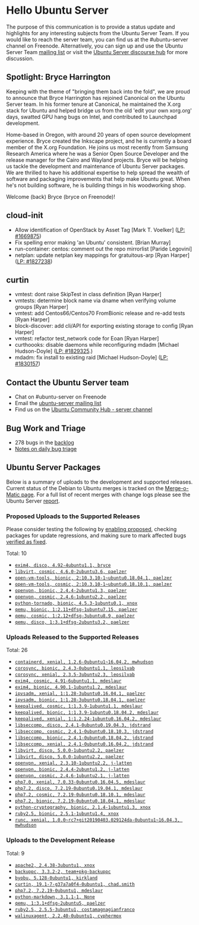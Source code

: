 # Hello Ubuntu Server

The purpose of this communication is to provide a status update and
highlights for any interesting subjects from the Ubuntu Server Team. If
you would like to reach the server team, you can find us at
the #ubuntu-server channel on Freenode. Alternatively, you can sign up
and use the Ubuntu Server Team [mailing list](https://lists.ubuntu.com/mailman/listinfo/ubuntu-server) or visit the
[Ubuntu Server discourse hub](https://discourse.ubuntu.com/c/server) for more
discussion.


## Spotlight: Bryce Harrington
Keeping with the theme of "bringing them back into the fold", we are proud
to announce that Bryce Harrington has rejoined Canonical on the Ubuntu Server
team. In his former tenure at Canonical, he maintained the X.org stack for
Ubuntu and helped bridge us from the old 'edit your own xorg.org' days,
swatted GPU hang bugs on Intel, and contributed to Launchpad development.

Home-based in Oregon, with around 20 years of open source development
experience. Bryce created the Inkscape project, and he is currently a
board member of the X.org Foundation. He joins us most recently from
Samsung Research America where he was a Senior Open Source Developer and the
release manager for the Cairo and Wayland projects. Bryce will be helping us
tackle the development and maintenance of Ubuntu Server packages. We are
thrilled to have his additional expertise to help spread the wealth of
software and packaging improvements that help make Ubuntu great. When he's not
building software, he is building things in his woodworking shop.

Welcome (back) Bryce (bryce on Freenode)!


## cloud-init

- Allow identification of OpenStack by Asset Tag
  [Mark T. Voelker] ([LP: #1669875](https://bugs.launchpad.net/bugs/1669875))
- Fix spelling error making 'an Ubuntu' consistent. [Brian Murray]
- run-container: centos: comment out the repo mirrorlist [Paride Legovini]
- netplan: update netplan key mappings for gratuitous-arp
  [Ryan Harper] ([LP: #1827238](https://bugs.launchpad.net/bugs/1827238))

## curtin

- vmtest: dont raise SkipTest in class definition [Ryan Harper]
- vmtests: determine block name via dname when verifying volume groups
  [Ryan Harper]
- vmtest: add Centos66/Centos70 FromBionic release and re-add tests
  [Ryan Harper]
- block-discover: add cli/API for exporting existing storage to config
  [Ryan Harper]
- vmtest: refactor test_network code for Eoan [Ryan Harper]
- curthoooks: disable daemons while reconfiguring mdadm
  [Michael Hudson-Doyle] ([LP: #1829325](https://bugs.launchpad.net/bugs/1829325).)
- mdadm: fix install to existing raid [Michael Hudson-Doyle] ([LP: #1830157](https://bugs.launchpad.net/bugs/1830157))


## Contact the Ubuntu Server team

- Chat on #ubuntu-server on Freenode
- Email the [ubuntu-server mailing list](https://lists.ubuntu.com/mailman/listinfo/ubuntu-server)
- Find us on the [Ubuntu Community Hub - server channel](https://discourse.ubuntu.com/c/server)

## Bug Work and Triage

- 278 bugs in the [backlog]('https://bugs.launchpad.net/~ubuntu-server/+subscribedbugs)
- [Notes on daily bug triage](https://wiki.ubuntu.com/ServerTeam/KnowledgeBase#Bug_Triage)

## Ubuntu Server Packages

Below is a summary of uploads to the development and supported
releases. Current status of the Debian to Ubuntu merges is tracked on
the [Merge-o-Matic page](https://merges.ubuntu.com/main.html). For a
full list of recent merges with change logs please see the Ubuntu
Server [report](http://reqorts.qa.ubuntu.com/reports/ubuntu-server/merges.html).

### Proposed Uploads to the Supported Releases

Please consider testing the following by [enabling proposed](https://wiki.ubuntu.com/Testing/EnableProposed), checking packages for update regressions, and making sure to mark affected bugs [verified as fixed](https://wiki.ubuntu.com/StableReleaseUpdates#Verification).

Total: 10

- [`exim4, disco, 4.92-4ubuntu1.1, bryce`](https://launchpad.net/ubuntu/+source/exim4/4.92-4ubuntu1.1)
- [`libvirt, cosmic, 4.6.0-2ubuntu3.6, paelzer`](https://launchpad.net/ubuntu/+source/libvirt/4.6.0-2ubuntu3.6)
- [`open-vm-tools, bionic, 2:10.3.10-1~ubuntu0.18.04.1, paelzer`](https://launchpad.net/ubuntu/+source/open-vm-tools/2:10.3.10-1~ubuntu0.18.04.1)
- [`open-vm-tools, cosmic, 2:10.3.10-1~ubuntu0.18.10.1, paelzer`](https://launchpad.net/ubuntu/+source/open-vm-tools/2:10.3.10-1~ubuntu0.18.10.1)
- [`openvpn, bionic, 2.4.4-2ubuntu1.3, paelzer`](https://launchpad.net/ubuntu/+source/openvpn/2.4.4-2ubuntu1.3)
- [`openvpn, cosmic, 2.4.6-1ubuntu2.2, paelzer`](https://launchpad.net/ubuntu/+source/openvpn/2.4.6-1ubuntu2.2)
- [`python-tornado, bionic, 4.5.3-1ubuntu0.1, xnox`](https://launchpad.net/ubuntu/+source/python-tornado/4.5.3-1ubuntu0.1)
- [`qemu, bionic, 1:2.11+dfsg-1ubuntu7.15, paelzer`](https://launchpad.net/ubuntu/+source/qemu/1:2.11+dfsg-1ubuntu7.15)
- [`qemu, cosmic, 1:2.12+dfsg-3ubuntu8.9, paelzer`](https://launchpad.net/ubuntu/+source/qemu/1:2.12+dfsg-3ubuntu8.9)
- [`qemu, disco, 1:3.1+dfsg-2ubuntu3.2, paelzer`](https://launchpad.net/ubuntu/+source/qemu/1:3.1+dfsg-2ubuntu3.2)

### Uploads Released to the Supported Releases

Total: 26

- [`containerd, xenial, 1.2.6-0ubuntu1~16.04.2, mwhudson`](https://launchpad.net/ubuntu/+source/containerd/1.2.6-0ubuntu1~16.04.2)
- [`corosync, bionic, 2.4.3-0ubuntu1.1, leosilvab`](https://launchpad.net/ubuntu/+source/corosync/2.4.3-0ubuntu1.1)
- [`corosync, xenial, 2.3.5-3ubuntu2.3, leosilvab`](https://launchpad.net/ubuntu/+source/corosync/2.3.5-3ubuntu2.3)
- [`exim4, cosmic, 4.91-6ubuntu1.1, mdeslaur`](https://launchpad.net/ubuntu/+source/exim4/4.91-6ubuntu1.1)
- [`exim4, bionic, 4.90.1-1ubuntu1.2, mdeslaur`](https://launchpad.net/ubuntu/+source/exim4/4.90.1-1ubuntu1.2)
- [`ipvsadm, xenial, 1:1.28-3ubuntu0.16.04.1, paelzer`](https://launchpad.net/ubuntu/+source/ipvsadm/1:1.28-3ubuntu0.16.04.1)
- [`ipvsadm, bionic, 1:1.28-3ubuntu0.18.04.1, paelzer`](https://launchpad.net/ubuntu/+source/ipvsadm/1:1.28-3ubuntu0.18.04.1)
- [`keepalived, cosmic, 1:1.3.9-1ubuntu1.1, mdeslaur`](https://launchpad.net/ubuntu/+source/keepalived/1:1.3.9-1ubuntu1.1)
- [`keepalived, bionic, 1:1.3.9-1ubuntu0.18.04.2, mdeslaur`](https://launchpad.net/ubuntu/+source/keepalived/1:1.3.9-1ubuntu0.18.04.2)
- [`keepalived, xenial, 1:1.2.24-1ubuntu0.16.04.2, mdeslaur`](https://launchpad.net/ubuntu/+source/keepalived/1:1.2.24-1ubuntu0.16.04.2)
- [`libseccomp, disco, 2.4.1-0ubuntu0.19.04.3, jdstrand`](https://launchpad.net/ubuntu/+source/libseccomp/2.4.1-0ubuntu0.19.04.3)
- [`libseccomp, cosmic, 2.4.1-0ubuntu0.18.10.3, jdstrand`](https://launchpad.net/ubuntu/+source/libseccomp/2.4.1-0ubuntu0.18.10.3)
- [`libseccomp, bionic, 2.4.1-0ubuntu0.18.04.2, jdstrand`](https://launchpad.net/ubuntu/+source/libseccomp/2.4.1-0ubuntu0.18.04.2)
- [`libseccomp, xenial, 2.4.1-0ubuntu0.16.04.2, jdstrand`](https://launchpad.net/ubuntu/+source/libseccomp/2.4.1-0ubuntu0.16.04.2)
- [`libvirt, disco, 5.0.0-1ubuntu2.2, paelzer`](https://launchpad.net/ubuntu/+source/libvirt/5.0.0-1ubuntu2.2)
- [`libvirt, disco, 5.0.0-1ubuntu2.2, paelzer`](https://launchpad.net/ubuntu/+source/libvirt/5.0.0-1ubuntu2.2)
- [`openvpn, xenial, 2.3.10-1ubuntu2.2, j-latten`](https://launchpad.net/ubuntu/+source/openvpn/2.3.10-1ubuntu2.2)
- [`openvpn, bionic, 2.4.4-2ubuntu1.2, j-latten`](https://launchpad.net/ubuntu/+source/openvpn/2.4.4-2ubuntu1.2)
- [`openvpn, cosmic, 2.4.6-1ubuntu2.1, j-latten`](https://launchpad.net/ubuntu/+source/openvpn/2.4.6-1ubuntu2.1)
- [`php7.0, xenial, 7.0.33-0ubuntu0.16.04.5, mdeslaur`](https://launchpad.net/ubuntu/+source/php7.0/7.0.33-0ubuntu0.16.04.5)
- [`php7.2, disco, 7.2.19-0ubuntu0.19.04.1, mdeslaur`](https://launchpad.net/ubuntu/+source/php7.2/7.2.19-0ubuntu0.19.04.1)
- [`php7.2, cosmic, 7.2.19-0ubuntu0.18.10.1, mdeslaur`](https://launchpad.net/ubuntu/+source/php7.2/7.2.19-0ubuntu0.18.10.1)
- [`php7.2, bionic, 7.2.19-0ubuntu0.18.04.1, mdeslaur`](https://launchpad.net/ubuntu/+source/php7.2/7.2.19-0ubuntu0.18.04.1)
- [`python-cryptography, bionic, 2.1.4-1ubuntu1.3, xnox`](https://launchpad.net/ubuntu/+source/python-cryptography/2.1.4-1ubuntu1.3)
- [`ruby2.5, bionic, 2.5.1-1ubuntu1.4, xnox`](https://launchpad.net/ubuntu/+source/ruby2.5/2.5.1-1ubuntu1.4)
- [`runc, xenial, 1.0.0~rc7+git20190403.029124da-0ubuntu1~16.04.3, mwhudson`](https://launchpad.net/ubuntu/+source/runc/1.0.0~rc7+git20190403.029124da-0ubuntu1~16.04.3)

### Uploads to the Development Release

Total: 9

- [`apache2, 2.4.38-3ubuntu1, xnox`](https://launchpad.net/ubuntu/+source/apache2/2.4.38-3ubuntu1)
- [`backuppc, 3.3.2-2, team+pkg-backuppc`](https://launchpad.net/ubuntu/+source/backuppc/3.3.2-2)
- [`byobu, 5.128-0ubuntu1, kirkland`](https://launchpad.net/ubuntu/+source/byobu/5.128-0ubuntu1)
- [`curtin, 19.1-7-g37a7a0f4-0ubuntu1, chad.smith`](https://launchpad.net/ubuntu/+source/curtin/19.1-7-g37a7a0f4-0ubuntu1)
- [`php7.2, 7.2.19-0ubuntu1, mdeslaur`](https://launchpad.net/ubuntu/+source/php7.2/7.2.19-0ubuntu1)
- [`python-markdown, 3.1.1-1, None`](https://launchpad.net/ubuntu/+source/python-markdown/3.1.1-1)
- [`qemu, 1:3.1+dfsg-2ubuntu5, paelzer`](https://launchpad.net/ubuntu/+source/qemu/1:3.1+dfsg-2ubuntu5)
- [`ruby2.5, 2.5.5-3ubuntu1, costamagnagianfranco`](https://launchpad.net/ubuntu/+source/ruby2.5/2.5.5-3ubuntu1)
- [`walinuxagent, 2.2.40-0ubuntu1, cyphermox`](https://launchpad.net/ubuntu/+source/walinuxagent/2.2.40-0ubuntu1)
